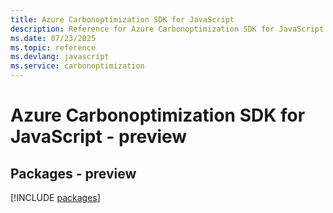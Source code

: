 ```yaml
---
title: Azure Carbonoptimization SDK for JavaScript
description: Reference for Azure Carbonoptimization SDK for JavaScript
ms.date: 07/23/2025
ms.topic: reference
ms.devlang: javascript
ms.service: carbonoptimization
---
```

# Azure Carbonoptimization SDK for JavaScript - preview
## Packages - preview
[!INCLUDE [packages](carbonoptimization-index.md)]